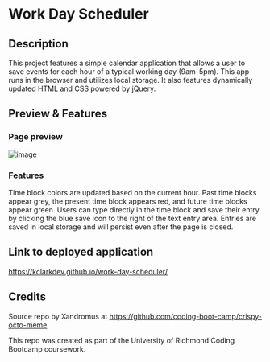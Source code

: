 # Work Day Scheduler


## Description

This project features a simple calendar application that allows a user to save events for each hour of a typical working day (9am–5pm). This app runs in the browser and utilizes local storage. It also features dynamically updated HTML and CSS powered by jQuery.

## Preview & Features

### Page preview

![image](https://github.com/KClarkDev/work-day-scheduler/assets/60265279/22901c3b-30ee-45d9-b537-d4cb9f9d05ea)

### Features

Time block colors are updated based on the current hour. Past time blocks appear grey, the present time block appears red, and future time blocks appear green. Users can type directly in the time block and save their entry by clicking the blue save icon to the right of the text entry area. Entries are saved in local storage and will persist even after the page is closed.


## Link to deployed application

https://kclarkdev.github.io/work-day-scheduler/

## Credits

Source repo by Xandromus at https://github.com/coding-boot-camp/crispy-octo-meme

This repo was created as part of the University of Richmond Coding Bootcamp coursework.



